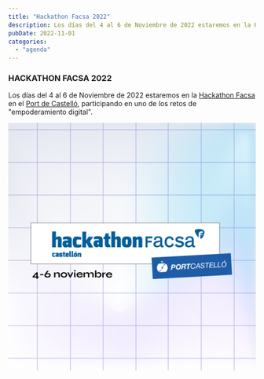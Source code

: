 ```yaml
---
title: "Hackathon Facsa 2022"
description: Los días del 4 al 6 de Noviembre de 2022 estaremos en la Hackathon Facsa en el Port de Castelló, participando en uno de los retos de "empoderamiento digital".
pubDate: 2022-11-01
categories: 
  - "agenda"
---
```


### HACKATHON FACSA 2022

Los días del 4 al 6 de Noviembre de 2022 estaremos en la [Hackathon Facsa](https://hackathoncastellon.es/) en el [Port de Castelló](https://www.google.com/maps/place/Varadero+Rice+Club/@39.9734062,0.018731,221m/data=!3m1!1e3!4m6!3m5!1s0x129fffe9d53eee27:0x65073853ca113fd2!8m2!3d39.9741782!4d0.0167705!16s%2Fg%2F11nmjmt4xx?), participando en uno de los retos de "empoderamiento digital".

 ![](images/hck22.POST_GENERICO_FECHAS_NUEVAS-07.png)
